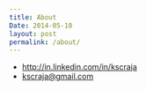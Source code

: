 ```yaml
---
title: About
Date: 2014-05-10
layout: post
permalink: /about/
---
```


* <http://in.linkedin.com/in/kscraja>
* <kscraja@gmail.com>
